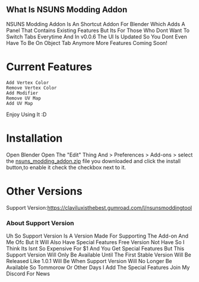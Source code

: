 
## What Is NSUNS Modding Addon

NSUNS Modding Addon Is An Shortcut Addon For Blender Which Adds A Panel That Contains Existing Features But Its For Those Who Dont Want To Switch Tabs Everytime And In v0.0.6 The UI Is Updated So You Dont Even Have To Be On Object Tab Anymore More Features Coming Soon!

# Current Features
```
Add Vertex Color
Remove Vertex Color
Add Modifier
Remove UV Map
Add UV Map
```

Enjoy Using It :D

# Installation

Open Blender Open The "Edit" Thing And > Preferences > Add-ons > select the [nsuns_modding_addon.zip](https://github.com/ClaviluxTheModder/NSUNS-Modding-Add-on/releases/tag/v0.0.6) file you downloaded and click the install button,to enable it check the checkbox next to it.

# Other Versions

Support Version:https://claviluxisthebest.gumroad.com/l/nsunsmoddingtool 

### About Support Version

Uh So Support Version Is A Version Made For Supporting The Add-on And Me Ofc But It Will Also Have Special Features Free Version Not Have So I Think Its Isnt So Expensive For $1 And You Get Special Features But This Support Version Will Only Be Available Until The First Stable Version Will Be Released Like 1.0.1 Will Be When Support Version Will No Longer Be Available So Tommorow Or Other Days I Add The Special Features Join My Discord For News
